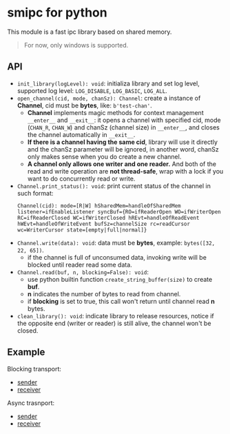 # smipc for python

This module is a fast ipc library based on shared memory.

> For now, only windows is supported.

## API

* ```init_library(logLevel): void```: initializa library and set log level, supported log level: ```LOG_DISABLE```, ```LOG_BASIC```, ```LOG_ALL```.
* ```open_channel(cid, mode, chanSz): Channel```: create a instance of **Channel**, cid must be **bytes**, like: ```b'test-chan'```.
  * **Channel** implements magic methods for context management ```__enter__``` and ```__exit__```: it opens a channel with specified cid, mode (```CHAN_R```, ```CHAN_W```) and chanSz (channel size) in ```__enter__```, and closes the channel automatically in ```__exit__```.
  * **If there is a channel having the same cid**, library will use it directly and the chanSz parameter will be ignored, in another word, chanSz only makes sense when you do create a new channel.
  * **A channel only allows one writer and one reader.** And both of the read and write operation are **not thread-safe**, wrap with a lock if you want to do concurrently read or write.
* ```Channel.print_status(): void```: print current status of the channel in such format:
  ```
  Channel(cid): mode=[R|W] hSharedMem=handleOfSharedMem listener=ifEnableListener syncBuf={RO=ifReaderOpen WO=ifWriterOpen RC=ifReaderClosed WC=ifWriterClosed hREvt=handleOfReadEvent hWEvt=handleOfWriteEvent bufSz=channelSize rc=readCursor wc=WriterCursor state=[empty|full|normal]}
  ```
* ```Channel.write(data): void```: data must be **bytes**, example: ```bytes([32, 22, 65])```.
  * if the channel is full of unconsumed data, invoking write will be blocked until reader read some data.
* ```Channel.read(buf, n, blocking=False): void```:
  * use python builtin function ```create_string_buffer(size)``` to create **buf**.
  * **n** indicates the number of bytes to read from channel.
  * if **blocking** is set to true, this call won't return until channel read **n** bytes.
* ```clean_library(): void```: indicate library to release resources, notice if the opposite end (writer or reader) is still alive, the channel won't be closed.

## Example

Blocking transport:
* [sender](/py/example/sender.py)
* [receiver](/py/example/receiver.py)

Async trasnport:
* [sender](/py/example/sender_async.py)
* [receiver](/py/example/receiver_async.py)